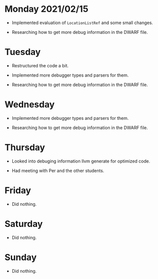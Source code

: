 # Monday 2021/02/15
* Implemented evaluation of `LocationListRef` and some small changes.

* Researching how to get more debug information in the DWARF file.


# Tuesday
* Restructured the code a bit.

* Implemented more debugger types and parsers for them.

* Researching how to get more debug information in the DWARF file.


# Wednesday
* Implemented more debugger types and parsers for them.

* Researching how to get more debug information in the DWARF file.


# Thursday
* Looked into debuging information llvm generate for optimized code.

* Had meeting with Per and the other students.


# Friday
* Did nothing.


# Saturday
* Did nothing.


# Sunday
* Did nothing.

